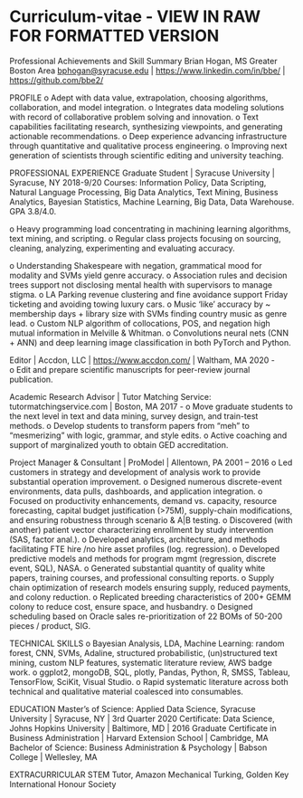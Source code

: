 # Curriculum-vitae - VIEW IN RAW FOR FORMATTED VERSION
Professional Achievements and Skill Summary
Brian Hogan, MS
Greater Boston Area
bphogan@syracuse.edu | https://www.linkedin.com/in/bbe/ | https://github.com/bbe2/

PROFILE
o	Adept with data value, extrapolation, choosing algorithms, collaboration, and model integration.
o	Integrates data modeling solutions with record of collaborative problem solving and innovation.
o	Text capabilities facilitating research, synthesizing viewpoints, and generating actionable recommendations.
o	Deep experience advancing infrastructure through quantitative and qualitative process engineering.
o	Improving next generation of scientists through scientific editing and university teaching.

PROFESSIONAL EXPERIENCE
Graduate Student | Syracuse University | Syracuse, NY                                                                     2018-9/20
Courses: Information Policy, Data Scripting, Natural Language Processing, Big Data Analytics,
  Text Mining, Business Analytics, Bayesian Statistics, Machine Learning, Big Data, Data Warehouse. GPA 3.8/4.0.

o	Heavy programming load concentrating in machining learning algorithms, text mining, and scripting.
o	Regular class projects focusing on sourcing, cleaning, analyzing, experimenting and evaluating accuracy.

o	Understanding Shakespeare with negation, grammatical mood for modality and SVMs yield genre accuracy.
o	Association rules and decision trees support not disclosing mental health with supervisors to manage stigma.
o	LA Parking revenue clustering and fine avoidance support Friday ticketing and avoiding towing luxury cars.
o	Music ‘like’ accuracy by ~ membership days + library size with SVMs finding country music as genre lead. 
o	Custom NLP algorithm of collocations, POS, and negation high mutual information in Melville & Whitman.
o	Convolutions neural nets (CNN + ANN) and deep learning image classification in both PyTorch and Python.

Editor | Accdon, LLC | https://www.accdon.com/ | Waltham, MA                                                      2020 -                                                         
o	Edit and prepare scientific manuscripts for peer-review journal publication.

Academic Research Advisor | Tutor Matching Service: tutormatchingservice.com | Boston, MA    2017 -
o	Move graduate students to the next level in text and data mining, survey design, and train-test methods.
o	Develop students to transform papers from “meh” to “mesmerizing” with logic, grammar, and style edits.
o	Active coaching and support of marginalized youth to obtain GED accreditation.

Project Manager & Consultant | ProModel | Allentown, PA                                                              2001 – 2016
o	Led customers in strategy and development of analysis work to provide substantial operation improvement.
o	Designed numerous discrete-event environments, data pulls, dashboards, and application integration.
o	Focused on productivity enhancements, demand vs. capacity, resource forecasting, capital budget justification (>75M), 
  supply-chain modifications, and ensuring robustness through scenario & A|B testing.
o	Discovered (with another) patient vector characterizing enrollment by study intervention (SAS, factor anal.).
o	Developed analytics, architecture, and methods facilitating FTE hire /no hire asset profiles (log. regression).
o	Developed predictive models and methods for program mgmt (regression, discrete event, SQL), NASA.
o	Generated substantial quantity of quality white papers, training courses, and professional consulting reports.
o	Supply chain optimization of research models ensuring supply, reduced payments, and colony reduction.
o	Replicated breeding characteristics of 200+ GEMM colony to reduce cost, ensure space, and husbandry.
o	Designed scheduling based on Oracle sales re-prioritization of 22 BOMs of 50-200 pieces / product, SIG.

TECHNICAL SKILLS
o	Bayesian Analysis, LDA, Machine Learning: random forest, CNN, SVMs, Adaline, structured probabilistic, 
(un)structured text mining, custom NLP features, systematic literature review, AWS badge work.
o	ggplot2, mongoDB, SQL, plotly, Pandas, Python, R, SMSS, Tableau, TensorFlow, SciKit, Visual Studio.
o	Rapid systematic literature across both technical and qualitative material coalesced into consumables.

EDUCATION
Master’s of Science: Applied Data Science, Syracuse University | Syracuse, NY | 3rd Quarter 2020 
Certificate: Data Science, Johns Hopkins University | Baltimore, MD | 2016
Graduate Certificate in Business Administration | Harvard Extension School | Cambridge, MA
Bachelor of Science: Business Administration & Psychology | Babson College | Wellesley, MA

EXTRACURRICULAR
 STEM Tutor, Amazon Mechanical Turking, Golden Key International Honour Society
